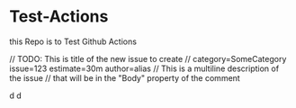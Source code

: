 # Test-Actions
this Repo is to Test Github Actions

// TODO: This is title of the new issue to create
// category=SomeCategory issue=123 estimate=30m author=alias
// This is a multiline description of the issue
// that will be in the "Body" property of the comment

d
d
